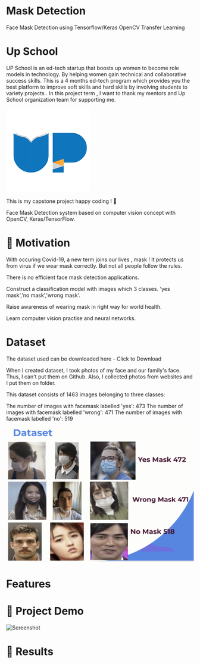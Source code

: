 # Mask Detection

Face Mask Detection using Tensorflow/Keras OpenCV Transfer Learning 


# Up School

UP School is an ed-tech startup that boosts up women to become role models in technology. By helping women gain technical and collaborative success skills. This is a 4 months ed-tech program which provides you the best platform to improve soft skills and hard skills by involving students to variety projects . In this project term ,  I want to thank my mentors and Up School organization team for supporting me.

![Screenshot](readmeImages/upschool.png)

This is my capstone project happy coding ! 🥳

Face Mask Detection system based on computer vision concept with OpenCV, Keras/TensorFlow.

# 🧐 Motivation

With occuring Covid-19, a new term joins our lives , mask ! It protects us from virus if we wear mask correctly. But not all people follow the rules.

There is no efficient face mask detection applications. 

Construct a classification model with images which 3 classes. 
'yes mask','no mask','wrong mask'.

Raise awareness of wearing mask in right way for world health.

Learn computer vision practise and neural networks.

# Dataset
The dataset used can be downloaded here - Click to Download

When I created dataset, I took photos of my face and our family's face. Thus, I can't put them on Github. Also, I collected photos from websites and I put them on folder.

This dataset consists of 1463 images belonging to three classes:

The number of images with facemask labelled 'yes': 473
The number of images with facemask labelled 'wrong': 471
The number of images with facemask labelled 'no': 519

![Screenshot](readmeImages/readme1.png)

# Features

# 🎥 Project Demo

![Screenshot](readmeImages/Demo1.gif)

# 🥁 Results


